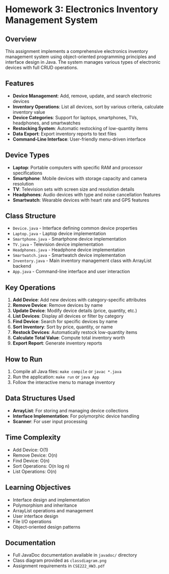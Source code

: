 # Homework 3: Electronics Inventory Management System

## Overview
This assignment implements a comprehensive electronics inventory management system using object-oriented programming principles and interface design in Java. The system manages various types of electronic devices with full CRUD operations.

## Features
- **Device Management**: Add, remove, update, and search electronic devices
- **Inventory Operations**: List all devices, sort by various criteria, calculate inventory value
- **Device Categories**: Support for laptops, smartphones, TVs, headphones, and smartwatches
- **Restocking System**: Automatic restocking of low-quantity items
- **Data Export**: Export inventory reports to text files
- **Command-Line Interface**: User-friendly menu-driven interface

## Device Types
- **Laptop**: Portable computers with specific RAM and processor specifications
- **Smartphone**: Mobile devices with storage capacity and camera resolution
- **TV**: Television sets with screen size and resolution details
- **Headphones**: Audio devices with type and noise cancellation features
- **Smartwatch**: Wearable devices with heart rate and GPS features

## Class Structure
- `Device.java` - Interface defining common device properties
- `Laptop.java` - Laptop device implementation
- `Smartphone.java` - Smartphone device implementation  
- `TV.java` - Television device implementation
- `Headphones.java` - Headphone device implementation
- `Smartwatch.java` - Smartwatch device implementation
- `Inventory.java` - Main inventory management class with ArrayList backend
- `App.java` - Command-line interface and user interaction

## Key Operations
1. **Add Device**: Add new devices with category-specific attributes
2. **Remove Device**: Remove devices by name
3. **Update Device**: Modify device details (price, quantity, etc.)
4. **List Devices**: Display all devices or filter by category
5. **Find Device**: Search for specific devices by name
6. **Sort Inventory**: Sort by price, quantity, or name
7. **Restock Devices**: Automatically restock low-quantity items
8. **Calculate Total Value**: Compute total inventory worth
9. **Export Report**: Generate inventory reports

## How to Run
1. Compile all Java files: `make compile` or `javac *.java`
2. Run the application: `make run` or `java App`
3. Follow the interactive menu to manage inventory

## Data Structures Used
- **ArrayList**: For storing and managing device collections
- **Interface Implementation**: For polymorphic device handling
- **Scanner**: For user input processing

## Time Complexity
- Add Device: O(1)
- Remove Device: O(n)
- Find Device: O(n)
- Sort Operations: O(n log n)
- List Operations: O(n)

## Learning Objectives
- Interface design and implementation
- Polymorphism and inheritance
- ArrayList operations and management
- User interface design
- File I/O operations
- Object-oriented design patterns

## Documentation
- Full JavaDoc documentation available in `javadoc/` directory
- Class diagram provided as `classdiagram.png`
- Assignment requirements in `CSE222_HW3.pdf`